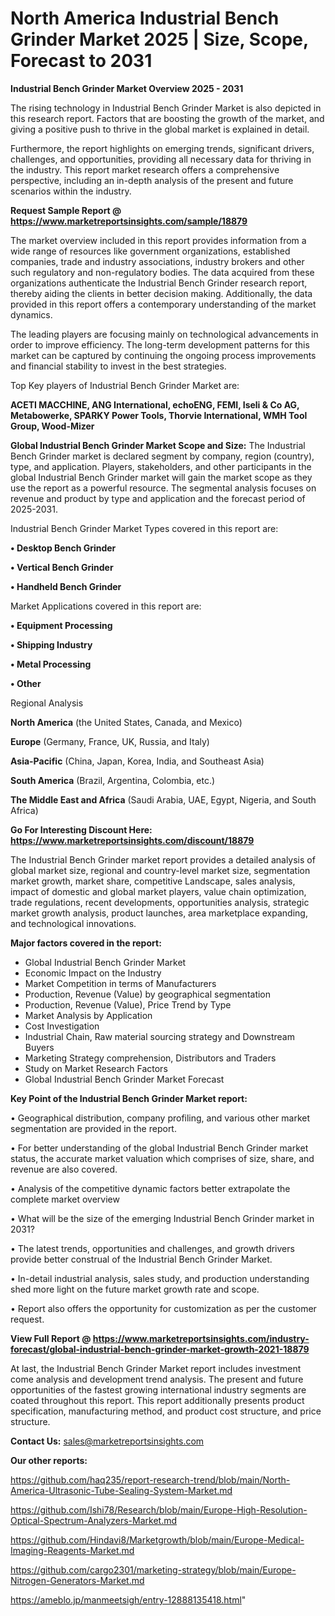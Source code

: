 # North America Industrial Bench Grinder Market 2025 | Size, Scope, Forecast to 2031

<Strong> Industrial Bench Grinder Market Overview 2025 - 2031</strong>

The rising technology in Industrial Bench Grinder Market is also depicted in this research report. Factors that are boosting the growth of the market, and giving a positive push to thrive in the global market is explained in detail.

Furthermore, the report highlights on emerging trends, significant drivers, challenges, and opportunities, providing all necessary data for thriving in the industry. This report market research offers a comprehensive perspective, including an in-depth analysis of the present and future scenarios within the industry.

<strong>Request Sample Report @ <a href=https://www.marketreportsinsights.com/sample/18879>https://www.marketreportsinsights.com/sample/18879</a></strong>

The market overview included in this report provides information from a wide range of resources like government organizations, established companies, trade and industry associations, industry brokers and other such regulatory and non-regulatory bodies. The data acquired from these organizations authenticate the Industrial Bench Grinder research report, thereby aiding the clients in better decision making. Additionally, the data provided in this report offers a contemporary understanding of the market dynamics.

The leading players are focusing mainly on technological advancements in order to improve efficiency. The long-term development patterns for this market can be captured by continuing the ongoing process improvements and financial stability to invest in the best strategies.

Top Key players of Industrial Bench Grinder Market are:

<strong>ACETI MACCHINE, ANG International, echoENG, FEMI, Iseli & Co AG, Metabowerke, SPARKY Power Tools, Thorvie International, WMH Tool Group, Wood-Mizer</strong>

<strong><b>Global Industrial Bench Grinder Market Scope and Size:</b></strong>
The Industrial Bench Grinder market is declared segment by company, region (country), type, and application. Players, stakeholders, and other participants in the global Industrial Bench Grinder market will gain the market scope as they use the report as a powerful resource. The segmental analysis focuses on revenue and product by type and application and the forecast period of 2025-2031.

Industrial Bench Grinder Market Types covered in this report are:

<strong>• Desktop Bench Grinder

• Vertical Bench Grinder

• Handheld Bench Grinder</strong>

Market Applications covered in this report are:

<strong>• Equipment Processing

• Shipping Industry

• Metal Processing

• Other</strong> 

Regional Analysis

<strong>North America</strong> (the United States, Canada, and Mexico)

<strong>Europe</strong> (Germany, France, UK, Russia, and Italy)

<strong>Asia-Pacific</strong> (China, Japan, Korea, India, and Southeast Asia)

<strong>South America</strong> (Brazil, Argentina, Colombia, etc.)

<strong>The Middle East and Africa</strong> (Saudi Arabia, UAE, Egypt, Nigeria, and South Africa)

<strong>Go For Interesting Discount Here: <a href=https://www.marketreportsinsights.com/discount/18879>https://www.marketreportsinsights.com/discount/18879</a></strong>

The Industrial Bench Grinder market report provides a detailed analysis of global market size, regional and country-level market size, segmentation market growth, market share, competitive Landscape, sales analysis, impact of domestic and global market players, value chain optimization, trade regulations, recent developments, opportunities analysis, strategic market growth analysis, product launches, area marketplace expanding, and technological innovations.

<strong><b>Major factors covered in the report:</b></strong>
<ul>
  <li>Global Industrial Bench Grinder Market </li>
  <li>Economic Impact on the Industry</li>
  <li>Market Competition in terms of Manufacturers</li>
  <li>Production, Revenue (Value) by geographical segmentation</li>
  <li>Production, Revenue (Value), Price Trend by Type</li>
  <li>Market Analysis by Application</li>
  <li>Cost Investigation</li>
  <li>Industrial Chain, Raw material sourcing strategy and Downstream Buyers</li>
  <li>Marketing Strategy comprehension, Distributors and Traders</li>
  <li>Study on Market Research Factors</li>
  <li>Global Industrial Bench Grinder Market Forecast</li>
</ul>

<strong><b>Key Point of the Industrial Bench Grinder Market report:</b></strong>

• Geographical distribution, company profiling, and various other market segmentation are provided in the report.

• For better understanding of the global Industrial Bench Grinder market status, the accurate market valuation which comprises of size, share, and revenue are also covered.

• Analysis of the competitive dynamic factors better extrapolate the complete market overview

• What will be the size of the emerging Industrial Bench Grinder market in 2031?

• The latest trends, opportunities and challenges, and growth drivers provide better construal of the Industrial Bench Grinder Market.

• In-detail industrial analysis, sales study, and production understanding shed more light on the future market growth rate and scope.

• Report also offers the opportunity for customization as per the customer request.

<strong><b>View Full Report @ <a href=https://www.marketreportsinsights.com/industry-forecast/global-industrial-bench-grinder-market-growth-2021-18879>https://www.marketreportsinsights.com/industry-forecast/global-industrial-bench-grinder-market-growth-2021-18879</a></b></strong>


At last, the Industrial Bench Grinder Market report includes investment come analysis and development trend analysis. The present and future opportunities of the fastest growing international industry segments are coated throughout this report. This report additionally presents product specification, manufacturing method, and product cost structure, and price structure.

<strong>Contact Us:</strong>
sales@marketreportsinsights.com

<strong>Our other reports:</strong>

<a href=https://github.com/haq235/report-research-trend/blob/main/North-America-Ultrasonic-Tube-Sealing-System-Market.md>https://github.com/haq235/report-research-trend/blob/main/North-America-Ultrasonic-Tube-Sealing-System-Market.md</a>

<a href=https://github.com/Ishi78/Research/blob/main/Europe-High-Resolution-Optical-Spectrum-Analyzers-Market.md>https://github.com/Ishi78/Research/blob/main/Europe-High-Resolution-Optical-Spectrum-Analyzers-Market.md</a>

<a href=https://github.com/Hindavi8/Marketgrowth/blob/main/Europe-Medical-Imaging-Reagents-Market.md>https://github.com/Hindavi8/Marketgrowth/blob/main/Europe-Medical-Imaging-Reagents-Market.md</a>

<a href=https://github.com/cargo2301/marketing-strategy/blob/main/Europe-Nitrogen-Generators-Market.md>https://github.com/cargo2301/marketing-strategy/blob/main/Europe-Nitrogen-Generators-Market.md</a>

<a href=https://ameblo.jp/manmeetsigh/entry-12888135418.html>https://ameblo.jp/manmeetsigh/entry-12888135418.html</a>"
